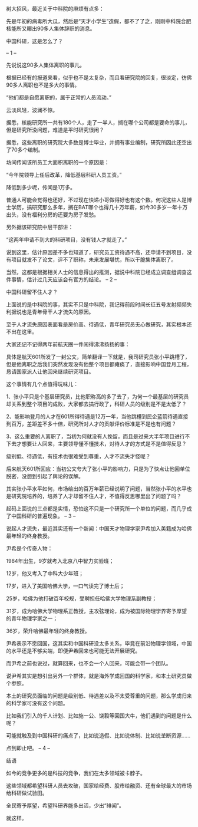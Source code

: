 树大招风，最近关于中科院的麻烦有点多：

先是年初的病毒所大瓜，然后是“天才小学生”造假，都不了了之，刚刚中科院合肥核能所又曝出90多人集体辞职的消息。

中国科研，这是怎么了？

&#8211; 1 &#8211;

先说说这90多人集体离职的事儿。

根据已经有的报道来看，似乎也不是太复杂，而且看研究院的回复，很淡定，彷佛90多人离职也不是多大的事情。

“他们都是自愿离职的，属于正常的人员流动。”

云淡风轻，波澜不惊。

据悉，核能研究所一共有180个人，走了一半人，搁在哪个公司都是要命的事儿，但是研究所没问题，难道是平时研究很闲？

据悉，这些离职的研究院大多数是博士毕业，并拥有事业编制，研究所因此还空出了70多个编制。

坊间传闻该所员工大面积离职的一个原因是：

“今年院领导上任后改革，降低基层科研人员工资。”

降低到多少呢，传闻是1万多。

普通人可能会觉得也还好，不过现在快递小哥做得好也有这个数。何况这些人是博士学历，搞研究那么多年，搁在BAT哪个也得几十万年薪，如今30多岁一年十万出头，没有福利分房的还要为房子发愁。

另外据该研究院中层干部讲：

&#8220;这两年申请不到大的科研项目，没有钱人才就走了。&#8221;

说到这里，估计原因差不多也知道了，研究员工资待遇不高，还申请不到项目，没有项目就发不了论文，评不了职称，未来发展堪忧，所以干脆集体离职了。

当然，这都是根据相关人士的信息得出的推测，据说中科院已经成立调查组调查这件事情，估计过几天应该会有官方的结论。 &#8211; 2 &#8211;

中国科研留不住人才？

上面说的是中科院的事，其实不只是中科院，我记得前段时间长征五号发射频频失利据说也是青年骨干人才流失的原因。

至于人才流失原因表面看是房价高、待遇低，青年研究员无心做研究，其实根本还不出在这里。

大家还记不记得两年前航天圈一件闹得沸沸扬扬的事：

具体是航天601所发了一封公文，简单翻译一下就是，我司研究员张小平跳槽了，但是他离职之后我们突然发现没有他整个项目都瘫痪了，直接影响中国登月工程，恳请国家派人让他回来继续研究项目。

这个事情有几个点值得玩味儿：

1、张小平只是个基层研究员，比他职称高的多了去了，为何一个最基层的研究员却关系到整个项目的成败，大家都去搞行政了，科研人员的级别是不是太低了？

2、能影响登月的人才在601所得待遇是12万一年，当他跳槽到民企蓝箭待遇直接到百万，差距差不多十倍，研究所对人才的贡献评价标准是不是也有问题？

3、这么重要的人离职了，当初为何就没有人挽留，而且是过来大半年项目进行不下去才想要让人回来，主要领导懂不懂技术，对待人才的方式是不是值得反思？

级别低、待遇低，有技术也很难受到尊重，人才不流失才怪呢？

后来航天601所回应：当初公文夸大了张小平的影响力，只是为了快点让他回单位脱密，没想到引起了舆论的误解。

其实张小平水平如何，市场给出的百万年薪已经说明了问题，当然张小平的水平也是研究院培养的，培养了人才却留不住人才，不值得反思哪里出了问题了吗？

起码上面说的三点都是实情，恐怕这不只是一个研究所一个单位的问题，而几乎成了中国科研的普遍现象。 &#8211; 3 &#8211;

说起人才流失，最近其实还有一个新闻：中国天才物理学家尹希加入美籍成为哈佛最年轻的终身教授。

尹希是个传奇人物：

1984年出生，9岁就考入北京八中智力实验班；

12岁，他又考入了中科大少年班；

17岁，进入了美国哈佛大学，一口气读完了博士后；

25岁，哈佛为他打破百年校规，受聘担任哈佛大学物理系副教授；

31岁，成为哈佛大学物理系正教授，主攻弦理论，成为被国际物理学界寄予厚望的青年物理学家之一；

36岁，荣升哈佛最年轻的终身教授。

尹希表示不愿回国，这其实和中国科研没太多关系，毕竟在前沿物理学领域，中国的水平还是不够尖端，即便尹希回来也可能无法开展研究。

而尹希之前也说过，就算回来，也不会一个人回来，可能会带一个团队。

说尹希其实是想引出另外一个群体，就是海外学成回国的科学家，和本土研究员做个参照。

本土的研究员面临的问题是级别低、待遇差以及不太受尊重的问题，那么学成归来的科学家可没有这个问题。

比如我们引入的千人计划、比如施一公、饶毅等回国大牛，他们遇到的问题是什么呢？

可能就触及到中国科研的痛点了，比如说造假、比如说体制、比如说垄断资源……

点到即止吧。 &#8211; 4 &#8211;

结语

如今的竞争更多的是科技的竞争，我们在太多领域被卡脖子。

这些领域都希望科研人员去攻破，国家给经费、股市给融资、还有全球最大的市场给科研做试验田。

全民寄予厚望，希望科研界能多出活，少出“绯闻”。

就这样。


